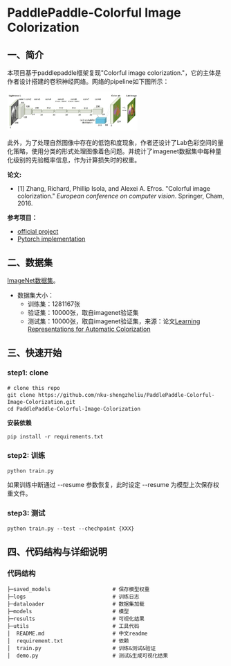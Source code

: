 # PaddlePaddle-Colorful Image Colorization

## 一、简介

本项目基于paddlepaddle框架复现"Colorful image colorization."，它的主体是作者设计搭建的卷积神经网络。网络的pipeline如下图所示：

<img src="https://github.com/nku-shengzheliu/PaddlePaddle-Colorful-Image-Colorization/blob/main/colornet.JPG" width = 60% height = 60% align=center/>

此外，为了处理自然图像中存在的低饱和度现象，作者还设计了Lab色彩空间的量化策略，使用分类的形式处理图像着色问题。并统计了imagenet数据集中每种量化级别的先验概率信息，作为计算损失时的权重。

**论文:**

- [1] Zhang, Richard, Phillip Isola, and Alexei A. Efros. "Colorful image colorization." *European conference on computer vision*. Springer, Cham, 2016.

**参考项目：**

- [official project](https://github.com/richzhang/colorization)
- [Pytorch implementation](https://github.com/Epiphqny/Colorization/tree/master/code)

## 二、数据集

[ImageNet数据集](https://image-net.org/download)。

- 数据集大小：
  - 训练集：1281167张
  - 验证集：10000张，取自imagenet验证集
  - 测试集：10000张，取自imagenet验证集，来源：论文[Learning Representations for Automatic Colorization](http://people.cs.uchicago.edu/~larsson/colorization/)

## 三、快速开始

### step1: clone

```
# clone this repo
git clone https://github.com/nku-shengzheliu/PaddlePaddle-Colorful-Image-Colorization.git
cd PaddlePaddle-Colorful-Image-Colorization
```

**安装依赖**

```
pip install -r requirements.txt
```

### step2: 训练

```
python train.py
```

如果训练中断通过 --resume 参数恢复，此时设定 --resume 为模型上次保存权重文件。

### step3: 测试

```
python train.py --test --chechpoint {XXX}
```

## 四、代码结构与详细说明

### 代码结构

```
├─saved_models                    # 保存模型权重
├─logs                            # 训练日志
├─dataloader                      # 数据集加载
├─models                          # 模型
├─results                         # 可视化结果
├─utils                           # 工具代码
│  README.md                      # 中文readme
│  requirement.txt                # 依赖
│  train.py                       # 训练&测试&验证
│  demo.py                        # 测试&生成可视化结果
```


